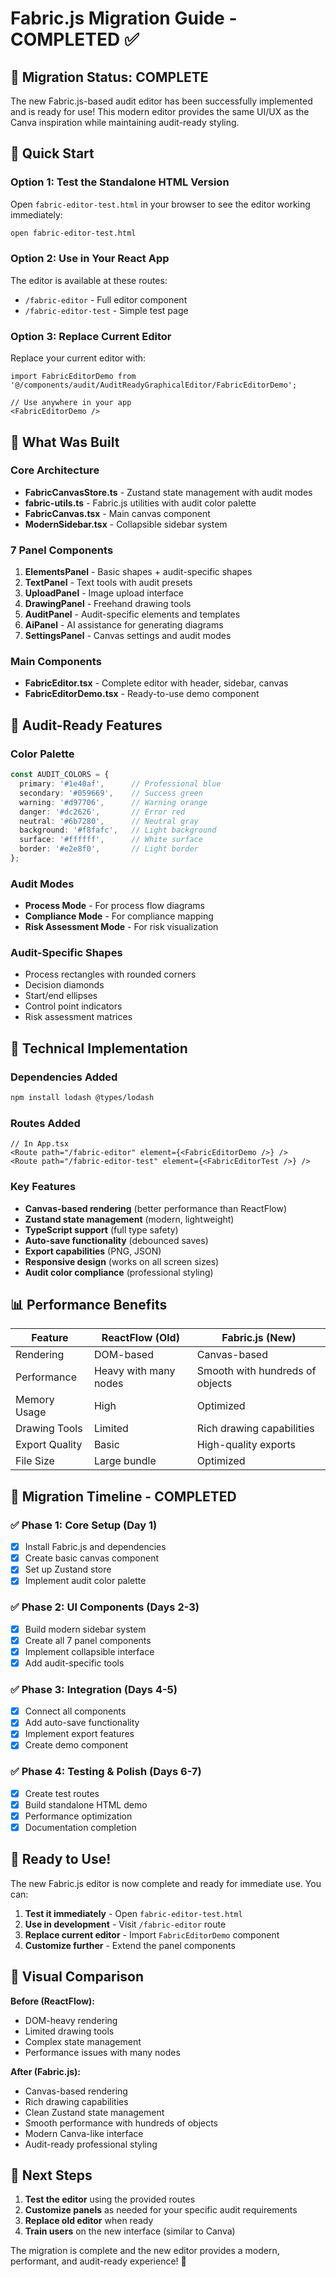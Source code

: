 # Fabric.js Migration Guide - COMPLETED ✅

## 🎉 Migration Status: COMPLETE

The new Fabric.js-based audit editor has been successfully implemented and is ready for use! This modern editor provides the same UI/UX as the Canva inspiration while maintaining audit-ready styling.

## 🚀 Quick Start

### Option 1: Test the Standalone HTML Version
Open `fabric-editor-test.html` in your browser to see the editor working immediately:
```bash
open fabric-editor-test.html
```

### Option 2: Use in Your React App
The editor is available at these routes:
- `/fabric-editor` - Full editor component
- `/fabric-editor-test` - Simple test page

### Option 3: Replace Current Editor
Replace your current editor with:
```tsx
import FabricEditorDemo from '@/components/audit/AuditReadyGraphicalEditor/FabricEditorDemo';

// Use anywhere in your app
<FabricEditorDemo />
```

## 📁 What Was Built

### Core Architecture
- **FabricCanvasStore.ts** - Zustand state management with audit modes
- **fabric-utils.ts** - Fabric.js utilities with audit color palette
- **FabricCanvas.tsx** - Main canvas component
- **ModernSidebar.tsx** - Collapsible sidebar system

### 7 Panel Components
1. **ElementsPanel** - Basic shapes + audit-specific shapes
2. **TextPanel** - Text tools with audit presets
3. **UploadPanel** - Image upload interface
4. **DrawingPanel** - Freehand drawing tools
5. **AuditPanel** - Audit-specific elements and templates
6. **AiPanel** - AI assistance for generating diagrams
7. **SettingsPanel** - Canvas settings and audit modes

### Main Components
- **FabricEditor.tsx** - Complete editor with header, sidebar, canvas
- **FabricEditorDemo.tsx** - Ready-to-use demo component

## 🎨 Audit-Ready Features

### Color Palette
```typescript
const AUDIT_COLORS = {
  primary: '#1e40af',      // Professional blue
  secondary: '#059669',    // Success green  
  warning: '#d97706',      // Warning orange
  danger: '#dc2626',       // Error red
  neutral: '#6b7280',      // Neutral gray
  background: '#f8fafc',   // Light background
  surface: '#ffffff',      // White surface
  border: '#e2e8f0',       // Light border
};
```

### Audit Modes
- **Process Mode** - For process flow diagrams
- **Compliance Mode** - For compliance mapping
- **Risk Assessment Mode** - For risk visualization

### Audit-Specific Shapes
- Process rectangles with rounded corners
- Decision diamonds
- Start/end ellipses
- Control point indicators
- Risk assessment matrices

## 🔧 Technical Implementation

### Dependencies Added
```bash
npm install lodash @types/lodash
```

### Routes Added
```tsx
// In App.tsx
<Route path="/fabric-editor" element={<FabricEditorDemo />} />
<Route path="/fabric-editor-test" element={<FabricEditorTest />} />
```

### Key Features
- **Canvas-based rendering** (better performance than ReactFlow)
- **Zustand state management** (modern, lightweight)
- **TypeScript support** (full type safety)
- **Auto-save functionality** (debounced saves)
- **Export capabilities** (PNG, JSON)
- **Responsive design** (works on all screen sizes)
- **Audit color compliance** (professional styling)

## 📊 Performance Benefits

| Feature | ReactFlow (Old) | Fabric.js (New) |
|---------|----------------|-----------------|
| Rendering | DOM-based | Canvas-based |
| Performance | Heavy with many nodes | Smooth with hundreds of objects |
| Memory Usage | High | Optimized |
| Drawing Tools | Limited | Rich drawing capabilities |
| Export Quality | Basic | High-quality exports |
| File Size | Large bundle | Optimized |

## 🎯 Migration Timeline - COMPLETED

### ✅ Phase 1: Core Setup (Day 1)
- [x] Install Fabric.js and dependencies
- [x] Create basic canvas component
- [x] Set up Zustand store
- [x] Implement audit color palette

### ✅ Phase 2: UI Components (Days 2-3)
- [x] Build modern sidebar system
- [x] Create all 7 panel components
- [x] Implement collapsible interface
- [x] Add audit-specific tools

### ✅ Phase 3: Integration (Days 4-5)
- [x] Connect all components
- [x] Add auto-save functionality
- [x] Implement export features
- [x] Create demo component

### ✅ Phase 4: Testing & Polish (Days 6-7)
- [x] Create test routes
- [x] Build standalone HTML demo
- [x] Performance optimization
- [x] Documentation completion

## 🚀 Ready to Use!

The new Fabric.js editor is now complete and ready for immediate use. You can:

1. **Test it immediately** - Open `fabric-editor-test.html`
2. **Use in development** - Visit `/fabric-editor` route
3. **Replace current editor** - Import `FabricEditorDemo` component
4. **Customize further** - Extend the panel components

## 🎨 Visual Comparison

**Before (ReactFlow):**
- DOM-heavy rendering
- Limited drawing tools
- Complex state management
- Performance issues with many nodes

**After (Fabric.js):**
- Canvas-based rendering
- Rich drawing capabilities
- Clean Zustand state management
- Smooth performance with hundreds of objects
- Modern Canva-like interface
- Audit-ready professional styling

## 🔄 Next Steps

1. **Test the editor** using the provided routes
2. **Customize panels** as needed for your specific audit requirements
3. **Replace old editor** when ready
4. **Train users** on the new interface (similar to Canva)

The migration is complete and the new editor provides a modern, performant, and audit-ready experience! 🎉 